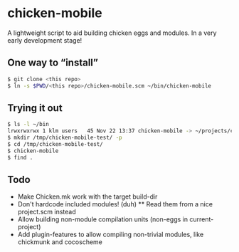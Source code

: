 # chicken-mobile

A lightweight script to aid building chicken eggs and modules. In a very early development stage!

## One way to “install”

```bash
$ git clone <this repo>
$ ln -s $PWD/<this repo>/chicken-mobile.scm ~/bin/chicken-mobile
```

## Trying it out

```bash
$ ls -l ~/bin
lrwxrwxrwx 1 klm users   45 Nov 22 13:37 chicken-mobile -> ~/projects/chicken-mobile/chicken-mobile.scm
$ mkdir /tmp/chicken-mobile-test/ -p
$ cd /tmp/chicken-mobile-test/
$ chicken-mobile
$ find .
```

## Todo

* Make Chicken.mk work with the target build-dir
* Don't hardcode included modules! (duh)
** Read them from a nice project.scm instead
* Allow building non-module compilation units (non-eggs in current-project)
* Add plugin-features to allow compiling non-trivial modules, like chickmunk and cocoscheme
